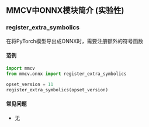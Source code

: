 ## MMCV中ONNX模块简介 (实验性)

### register_extra_symbolics

在将PyTorch模型导出成ONNX时，需要注册额外的符号函数

#### 范例

```python
import mmcv
from mmcv.onnx import register_extra_symbolics

opset_version = 11
register_extra_symbolics(opset_version)
```

#### 常见问题

- 无
